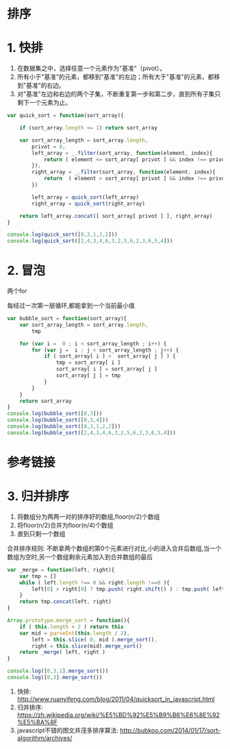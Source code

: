 # 排序

# 1. 快排

1. 在数据集之中，选择任意一个元素作为"基准"（pivot）。
2. 所有小于"基准"的元素，都移到"基准"的左边；所有大于"基准"的元素，都移到"基准"的右边。
3. 对"基准"左边和右边的两个子集，不断重复第一步和第二步，直到所有子集只剩下一个元素为止。

```javascript
var quick_sort = function(sort_array){

    if (sort_array.length <= 1) return sort_array 

    var sort_array_length = sort_array.length,
        privot = 0,
        left_array = _.filter(sort_array, function(element, index){
            return ( element <= sort_array[ privot ] && index !== privot ) 
        }),
        right_array = _.filter(sort_array, function(element, index){
            return  ( element > sort_array[ privot ] && index !== privot ) 
        })

        left_array = quick_sort(left_array)
        right_array = quick_sort(right_array)

    return left_array.concat([ sort_array[ privot ] ], right_array)
}

console.log(quick_sort([0,3,1,2,2]))
console.log(quick_sort([2,4,3,4,6,3,2,5,6,2,3,6,5,4]))
```

# 2. 冒泡

两个for

每经过一次第一层循环,都能拿到一个当前最小值

```javascript
var bubble_sort = function(sort_array){
    var sort_array_length = sort_array.length,
        tmp

    for (var i =  0 ; i < sort_array_length ; i++) {
        for (var j =  i ; j < sort_array_length ; j++) {
            if ( sort_array[ i ] >  sort_array[ j ] ) {
                tmp = sort_array[ i ]
                sort_array[ i ] = sort_array[ j ]
                sort_array[ j ] = tmp
            }
        }
    }
    return sort_array
}
console.log(bubble_sort([0,3]))
console.log(bubble_sort([0,3,4]))
console.log(bubble_sort([0,3,1,2,2]))
console.log(bubble_sort([2,4,3,4,6,3,2,5,6,2,3,6,5,4]))
```

# 参考链接

# 3. 归并排序

1. 将数组分为两两一对的排序好的数组,floor(n/2)个数组
2. 将floor(n/2)合并为floor(n/4)个数组
3. 直到只剩一个数组

合并排序规则: 不断拿两个数组的第0个元素进行对比,小的进入合并后数组,当一个数组为空时,另一个数组剩余元素加入到合并数组的最后

```javascript
var _merge = function(left, right){
    var tmp = []
    while ( left.length !== 0 && right.length !==0 ){
        left[0] > right[0] ? tmp.push( right.shift() ) : tmp.push( left.shift() )
    }
    return tmp.concat(left, right)
}

Array.prototype.merge_sort = function(){
    if ( this.length < 2 ) return this
    var mid = parseInt(this.length / 2),
        left = this.slice( 0, mid ).merge_sort(),
        right = this.slice(mid).merge_sort()
    return _merge( left, right )
}

console.log([0,3,1].merge_sort())
console.log([0,3].merge_sort())
```

1. 快排: <http://www.ruanyifeng.com/blog/2011/04/quicksort_in_javascript.html>
2. 归并排序: https://zh.wikipedia.org/wiki/%E5%BD%92%E5%B9%B6%E6%8E%92%E5%BA%8F
3. javascript不错的图文并茂多排序算法: http://bubkoo.com/2014/01/17/sort-algorithm/archives/